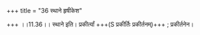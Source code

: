 +++
title = "36 स्थाने हृषीकेश"

+++
।।11.36।। स्थाने इति। प्रकीर्त्यां +++(S प्रकीर्तिः प्रकीर्तनम्)+++ ; प्रकीर्तनेन।
